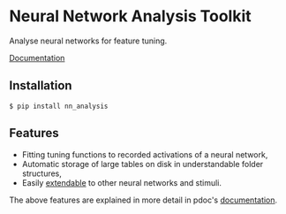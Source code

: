 Neural Network Analysis Toolkit
====

Analyse neural networks for feature tuning.



[Documentation]

[Documentation]: https://site.github.io/nn_analysis/doc/nn_analysis

Installation
------------

    $ pip install nn_analysis


Features
--------

* Fitting tuning functions to recorded activations of a neural network,
* Automatic storage of large tables on disk in understandable folder structures,
* Easily [extendable] to other neural networks and stimuli.

[extendable]: https://site.github.io/nn_analysis/doc/nn_analysis/#supported-docstring-formats

The above features are explained in more detail in pdoc's [documentation].
